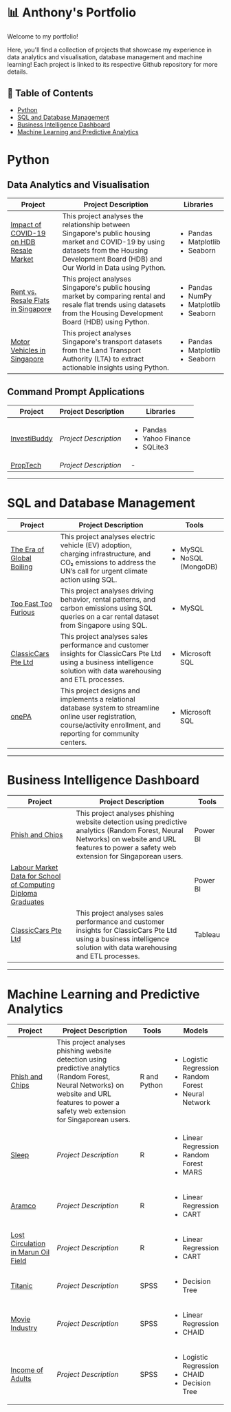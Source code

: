 # 📊 Anthony's Portfolio
Welcome to my portfolio!

Here, you'll find a collection of projects that showcase my experience in data analytics and visualisation, database management and machine learning! Each project is linked to its respective Github repository for more details.


## 📖 Table of Contents
- [Python](#python)
- [SQL and Database Management](#sql-and-database-management)
- [Business Intelligence Dashboard](#business-intelligence-dashboard)
- [Machine Learning and Predictive Analytics](#machine-learning-and-predictive-analytics)

# Python
## Data Analytics and Visualisation
| Project | Project Description | Libraries |
| --- | --- | --- |
| [Impact of COVID-19 on HDB Resale Market](https://github.com/anthonykhj/Impact-of-COVID-19-on-HDB-Resale-Market) | This project analyses the relationship between Singapore's public housing market and COVID-19 by using datasets from the Housing Development Board (HDB) and Our World in Data using Python. | <ul><li>Pandas</li><li>Matplotlib</li><li>Seaborn</li></ul> |
| [Rent vs. Resale Flats in Singapore](https://github.com/anthonykhj/Rent-vs-Resale-Flats-in-Singapore) | This project analyses Singapore's public housing market by comparing rental and resale flat trends using datasets from the Housing Development Board (HDB) using Python. | <ul><li>Pandas</li><li>NumPy</li><li>Matplotlib</li><li>Seaborn</li></ul> |
| [Motor Vehicles in Singapore](https://github.com/anthonykhj/Motor-Vehicles-in-Singapore) | This project analyses Singapore's transport datasets from the Land Transport Authority (LTA) to extract actionable insights using Python. | <ul><li>Pandas</li><li>Matplotlib</li><li>Seaborn</li></ul> |

## Command Prompt Applications
| Project | Project Description | Libraries |
| --- | --- | --- |
| [InvestiBuddy](https://github.com/anthonykhj/InvestiBuddy) | _Project Description_ |  <ul><li>Pandas</li><li>Yahoo Finance</li><li>SQLite3</li></ul> |
| [PropTech](https://github.com/anthonykhj/PropTech) | _Project Description_ |  - | 

***

# SQL and Database Management
| Project | Project Description | Tools |
| --- | --- | --- |
| [The Era of Global Boiling](https://github.com/anthonykhj/The-Era-of-Global-Boiling) | This project analyses electric vehicle (EV) adoption, charging infrastructure, and CO₂ emissions to address the UN’s call for urgent climate action using SQL. | <ul><li>MySQL</li><li>NoSQL (MongoDB)</li></ul> |
| [Too Fast Too Furious](https://github.com/anthonykhj/Too-Fast-Too-Furious) | This project analyses driving behavior, rental patterns, and carbon emissions using SQL queries on a car rental dataset from Singapore using SQL. | <ul><li>MySQL</li></ul> |
| [ClassicCars Pte Ltd](https://github.com/anthonykhj/ClassicCars-Pte-Ltd) | This project analyses sales performance and customer insights for ClassicCars Pte Ltd using a business intelligence solution with data warehousing and ETL processes. | <ul><li>Microsoft SQL</li></ul> |
| [onePA](https://github.com/anthonykhj/onePA) | This project designs and implements a relational database system to streamline online user registration, course/activity enrollment, and reporting for community centers. | <ul><li>Microsoft SQL</li></ul> |

***

# Business Intelligence Dashboard
| Project | Project Description | Tools |
| --- | --- | --- |
| [Phish and Chips](https://github.com/anthonykhj/Phish-and-Chips) | This project analyses phishing website detection using predictive analytics (Random Forest, Neural Networks) on website and URL features to power a safety web extension for Singaporean users. | Power BI |
| [Labour Market Data for School of Computing Diploma Graduates](https://github.com/anthonykhj/Labour-Market-Data-SOC) | | Power BI |
| [ClassicCars Pte Ltd](https://github.com/anthonykhj/ClassicCars-Pte-Ltd) | This project analyses sales performance and customer insights for ClassicCars Pte Ltd using a business intelligence solution with data warehousing and ETL processes. | Tableau |

***

# Machine Learning and Predictive Analytics
| Project | Project Description | Tools | Models |
| --- | --- | --- | --- |
| [Phish and Chips](https://github.com/anthonykhj/Phish-and-Chips) | This project analyses phishing website detection using predictive analytics (Random Forest, Neural Networks) on website and URL features to power a safety web extension for Singaporean users. | R and Python | <ul><li>Logistic Regression</li><li>Random Forest</li><li>Neural Network</li></ul>
| [Sleep](https://github.com/anthonykhj/Sleep) | _Project Description_ | R| <ul><li>Linear Regression</li><li>Random Forest</li><li>MARS</li></ul>
| [Aramco](https://github.com/anthonykhj/Aramco) | _Project Description_ | R| <ul><li>Linear Regression</li><li>CART</li></ul>
| [Lost Circulation in Marun Oil Field](https://github.com/anthonykhj/Lost-Circulation-in-Marun-Oil-Field) | _Project Description_ | R | <ul><li>Linear Regression</li><li>CART</li></ul>
| [Titanic](https://github.com/anthonykhj/Titanic) | _Project Description_ | SPSS | <ul><li>Decision Tree</li></ul>
| [Movie Industry](https://github.com/anthonykhj/Movie-Industry) | _Project Description_ | SPSS | <ul><li>Linear Regression</li><li>CHAID</li></ul>
| [Income of Adults](https://github.com/anthonykhj/Income-of-Adults) | _Project Description_ | SPSS | <ul><li>Logistic Regression</li><li>CHAID</li><li>Decision Tree</li></ul>
